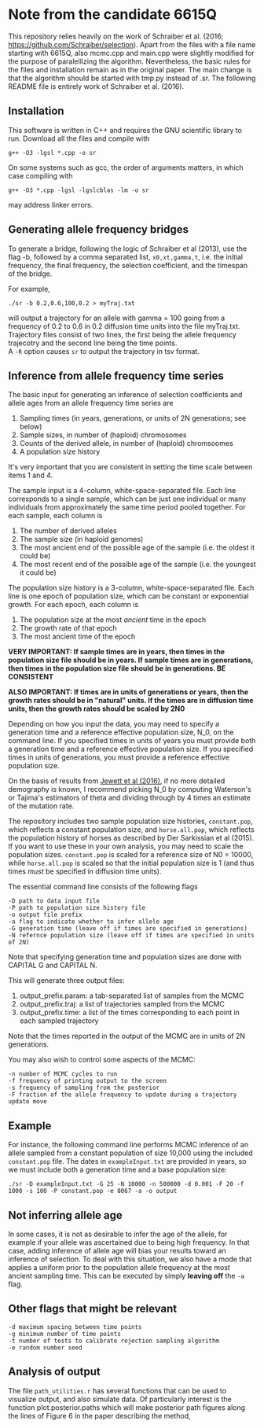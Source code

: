 # Note from the candidate 6615Q
This repository relies heavily on the work of Schraiber et al. (2016; https://github.com/Schraiber/selection). Apart from the files with a file name starting with 6615Q, also mcmc.cpp and main.cpp were slightly modified for the purpose of paralellizing the algorithm. Nevertheless, the basic rules for the files and installation remain as in the original paper. The main change is that the algorithm should be started with tmp.py instead of .sr. The following README file is entirely work of Schraiber et al. (2016).

## Installation

This software is written in C++ and requires the GNU scientific library to run. Download all the files and compile with

```
g++ -O3 -lgsl *.cpp -o sr
```
On some systems such as gcc, the order of arguments matters, in which case
compiling with
```
g++ -O3 *.cpp -lgsl -lgslcblas -lm -o sr
```
may address linker errors.

## Generating allele frequency bridges

To generate a bridge, following the logic of Schraiber et al (2013), use the flag -b, followed by a comma separated list,
`x0,xt,gamma,t`, i.e. the initial frequency, the final frequency, the selection coefficient, and the timespan of the bridge.

For example,

```
./sr -b 0.2,0.6,100,0.2 > myTraj.txt
```

will output a trajectory for an allele with gamma = 100 going from a frequency of 0.2 to 0.6 in 0.2 diffusion time units into the file myTraj.txt. Trajectory files consist of two lines, the first being the allele frequency trajecotry and the second line being the time points.  
A `-R` option causes `sr` to output the trajectory in tsv format.

## Inference from allele frequency time series

The basic input for generating an inference of selection coefficients and allele ages from an allele frequency time series are

1. Sampling times (in years, generations, or units of 2N generations; see below)
2. Sample sizes, in number of (haploid) chromosomes
3. Counts of the derived allele, in number of (haploid) chromsoomes
4. A population size history

It's very important that you are consistent in setting the time scale between items 1 and 4. 

The sample input is a 4-column, white-space-separated file. Each line corresponds to a single sample, which can be just one individual or many individuals from approximately the same time period pooled together. For each sample, each column is

1. The number of derived alleles
2. The sample size (in haploid genomes)
3. The most ancient end of the possible age of the sample (i.e. the oldest it could be)
4. The most recent end of the possible age of the sample (i.e. the youngest it could be)

The population size history is a 3-column, white-space-separated file. Each line is one epoch of population size, which can be constant or exponential growth. For each epoch, each column is

1. The population size at the most *ancient* time in the epoch
2. The growth rate of that epoch
3. The most ancient time of the epoch

**VERY IMPORTANT: If sample times are in years, then times in the population size file should be in years. If sample times are in generations, then times in the population size file should be in generations. BE CONSISTENT**

**ALSO IMPORTANT: If times are in units of generations or years, then the growth rates should be in "natural" units. If the times are in diffusion time units, then the growth rates should be scaled by 2N0**

Depending on how you input the data, you may need to specify a generation time and a reference effective population size, N_0, on the command line. If you specified times in units of years you must provide both a generation time and a reference effective population size. If you specified times in units of generations, you must provide a reference effective population size.

On the basis of results from [Jewett et al (2016)](http://biorxiv.org/content/early/2016/04/12/048355.abstract), if no more detailed demography is known, I recommend picking N_0 by computing Waterson's or Tajima's estimators of theta and dividing through by 4 times an estimate of the mutation rate.

The repository includes two sample population size histories, `constant.pop`, which reflects a constant population size, and `horse.all.pop`, which reflects the population history of horses as described by Der Sarkissian et al (2015). If you want to use these in your own analysis, you may need to scale the population sizes. `constant.pop` is scaled for a reference size of N0 = 10000, while `horse.all.pop` is scaled so that the initial population size is 1 (and thus times *must* be specified in diffusion time units).

The essential command line consists of the following flags

```
-D path to data input file
-P path to population size history file
-o output file prefix
-a flag to indicate whether to infer allele age
-G generation time (leave off if times are specified in generations)
-N refernce population size (leave off if times are specified in units of 2N)
```
Note that specifying generation time and population sizes are done with CAPITAL G and CAPITAL N.

This will generate three output files:

1. output_prefix.param: a tab-separated list of samples from the MCMC
2. output_prefix.traj: a list of trajectories sampled from the MCMC
3. output_prefix.time: a list of the times corresponding to each point in each sampled trajectory

Note that the times reported in the output of the MCMC are in units of 2N generations.

You may also wish to control some aspects of the MCMC:

```
-n number of MCMC cycles to run
-f frequency of printing output to the screen
-s frequency of sampling from the posterior
-F fraction of the allele frequency to update during a trajectory update move
```
## Example
For instance, the following command line performs MCMC inference of an allele sampled from a constant population of size 10,000 using the included `constant.pop` file. The dates in `exampleInput.txt` are provided in years, so we must include both a generation time and a base population size: 

```
./sr -D exampleInput.txt -G 25 -N 10000 -n 500000 -d 0.001 -F 20 -f 1000 -s 100 -P constant.pop -e 8067 -a -o output
```

## Not inferring allele age

In some cases, it is not as desirable to infer the age of the allele, for example if your allele was ascertained due to being high frequency. In that case, adding inference of allele age will bias your results toward an inference of selection. To deal with this situation, we also have a mode that applies a uniform prior to the population allele frequency at the most ancient sampling time. This can be executed by simply **leaving off** the `-a` flag.

## Other flags that might be relevant

```
-d maximum spacing between time points
-g minimum number of time points
-t number of tests to calibrate rejection sampling algorithm
-e random number seed
```

## Analysis of output

The file `path_utilities.r` has several functions that can be used to visualize output, and also simulate data. Of particularly interest is the function plot.posterior.paths which will make posterior path figures along the lines of Figure 6 in the paper describing the method,
